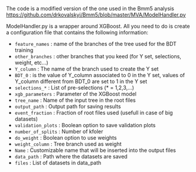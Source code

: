 The code is a modified version of the one used in the Bmm5 analysis https://github.com/drkovalskyi/Bmm5/blob/master/MVA/ModelHandler.py 

ModelHandler.py is a wrapper around XGBoost. All you need to do is create a configuration file that contains the following information:
* `feature_names` : name of the branches of the tree used for the BDT training
* `other_branches` : other branches that you keed (for Y set, selections, weight, etc...)
* `Y_column` : The name of the branch used to create the Y set
* `BDT_0` : is the value of Y_column associated to 0 in the Y set, values of Y_column different from BDT_0 are set to 1 in the Y set
* `selections_*` : List of pre-selections (* = 1,2,3,...)
* `xgb_parameters` : Parameter of the XGBoost model
* `tree_name` : Name of the input tree in the root files
* `output_path` : Output path for saving results
* `event_fraction` : Fraction of root files used (usefull in case of big datasets)
* `validation_plots` : Boolean option to save validation plots
* `number_of_splits` : Number of kfoler
* `do_weight` : Boolean option to use weights
* `weight_column` : Tree branch used as weight
* `Name` : Customizable name that will be inserted into the output files
* `data_path` : Path where the datasets are saved
* `files` : List of datasets in data_path

